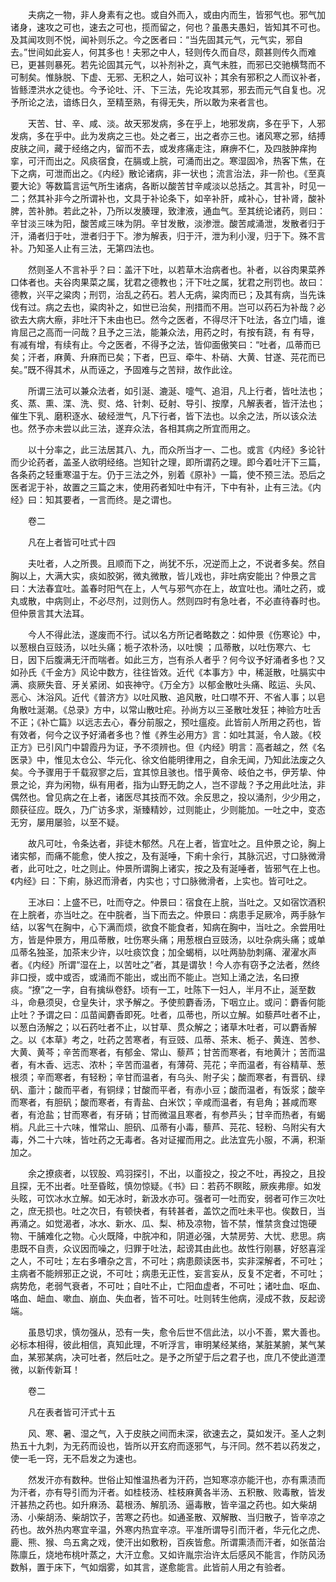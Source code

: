 <!-- { "loadSidebar": true } -->
　　夫病之一物，非人身素有之也。或自外而入，或由内而生，皆邪气也。邪气加诸身，速攻之可也，速去之可也，揽而留之，何也？虽愚夫愚妇，皆知其不可也。及其闻攻则不悦，闻补则乐之。今之医者曰：“当先固其元气，元气实，邪自去。”世间如此妄人，何其多也！夫邪之中人，轻则传久而自尽，颇甚则传久而难已，更甚则暴死。若先论固其元气，以补剂补之，真气未胜，而邪已交驰横骛而不可制矣。惟脉脱、下虚、无邪、无积之人，始可议补；其余有邪积之人而议补者，皆鲧湮洪水之徒也。今予论吐、汗、下三法，先论攻其邪，邪去而元气自复也。况予所论之法，谙练日久，至精至熟，有得无失，所以敢为来者言也。

　　天苦、甘、辛、咸、淡。故天邪发病，多在乎上，地邪发病，多在乎下，人邪发病，多在乎中。此为发病之三也。处之者三，出之者亦三也。诸风寒之邪，结搏皮肤之间，藏于经络之内，留而不去，或发疼痛走注，麻痹不仁，及四肢肿痒拘挛，可汗而出之。风痰宿食，在膈或上脘，可涌而出之。寒湿固冷，热客下焦，在下之病，可泄而出之。《内经》散论诸病，非一状也；流言治法，非一阶也。《至真要大论》等数篇言运气所生诸病，各断以酸苦甘辛咸淡以总括之。其言补，时见一二；然其补非今之所谓补也，文具于补论条下，如辛补肝，咸补心，甘补肾，酸补脾，苦补肺。若此之补，乃所以发腠理，致津液，通血气。至其统论诸药，则曰：辛甘淡三味为阳，酸苦咸三味为阴。辛甘发散，淡渗泄。酸苦咸涌泄，发散者归于汗，涌者归于吐，泄者归于下。渗为解表，归于汗，泄为利小溲，归于下。殊不言补。乃知圣人止有三法，无第四法也。

　　然则圣人不言补乎？曰：盖汗下吐，以若草木治病者也。补者，以谷肉果菜养口体者也。夫谷肉果菜之属，犹君之德教也；汗下吐之属，犹君之刑罚也。故曰：德教，兴平之粱肉；刑罚，治乱之药石。若人无病，粱肉而已；及其有病，当先诛伐有过。病之去也，粱肉补之，如世已治矣，刑措而不用。岂可以药石为补哉？必欲去大病大瘵，非吐汗下未由也已。然今之医者，不得尽汗下吐法，各立门墙，谁肯屈己之高而一问哉？且予之三法，能兼众法，用药之时，有按有跷，有 有导，有减有增，有续有止。今之医者，不得予之法，皆仰面傲笑曰：“吐者，瓜蒂而已矣；汗者，麻黄、升麻而已矣；下者，巴豆、牵牛、朴硝、大黄、甘遂、芫花而已矣。”既不得其术，从而诬之，予固难与之苦辩，故作此诠。

　　所谓三法可以兼众法者，如引涎、漉涎、嚏气、追泪，凡上行者，皆吐法也；炙、蒸、熏、渫、洗、熨、烙、针刺、砭射、导引、按摩，凡解表者，皆汗法也；催生下乳、磨积逐水、破经泄气，凡下行者，皆下法也。以余之法，所以该众法也。然予亦未尝以此三法，遂弃众法，各相其病之所宜而用之。

　　以十分率之，此三法居其八、九，而众所当才一、二也。或言《内经》多论针而少论药者，盖圣人欲明经络。岂知针之理，即所谓药之理。即今着吐汗下三篇，各条药之轻重寒温于左。仍于三法之外，别着《原补》一篇，使不预三法。恐后之医者泥于补，故置之三篇之末，使用药者知吐中有汗，下中有补，止有三法。《内经》曰：知其要者，一言而终。是之谓也。

　　卷二

　　凡在上者皆可吐式十四

　　夫吐者，人之所畏。且顺而下之，尚犹不乐，况逆而上之，不说者多矣。然自胸以上，大满大实，痰如胶粥，微丸微散，皆儿戏也，非吐病安能出？仲景之言曰：大法春宜吐。盖春时阳气在上，人气与邪气亦在上，故宜吐也。涌吐之药，或丸或散，中病则止，不必尽剂，过则伤人。然则四时有急吐者，不必直待春时也。但仲景言其大法耳。

　　今人不得此法，遂废而不行。试以名方所记者略数之：如仲景《伤寒论》中，以葱根白豆豉汤，以吐头痛；栀子浓朴汤，以吐懊 ；瓜蒂散，以吐伤寒六、七日，因下后腹满无汗而喘者。如此三方，岂有杀人者乎？何今议予好涌者多也？又如孙氏《千金方》风论中数方，往往皆效。近代《本事方》中，稀涎散，吐膈实中满、痰厥失音、牙关紧闭、如丧神守。《万全方》以郁金散吐头痛、眩运、头风、恶心、沐浴风。近代《普济方》以吐风散、追风散，吐口噤不开、不省人事；以皂角散吐涎潮。《总录》方中，以常山散吐疟。孙尚方以三圣散吐发狂；神验方吐舌不正；《补亡篇》以远志去心，春分前服之，预吐瘟疫。此皆前人所用之药也，皆有效者，何今之议予好涌者多也？惟《养生必用方》言：如吐其涎，令人跛。《校正方》已引风门中碧霞丹为证，予不须辨也。但《内经》明言：高者越之，然《名医录》中，惟见太仓公、华元化、徐文伯能明律用之，自余无闻，乃知此法废之久矣。今予骤用于千载寂寥之后，宜其惊且骇也。惜乎黄帝、岐伯之书，伊芳挚、仲景之论，弃为闲物，纵有用者，指为山野无韵之人，岂不谬哉？予之用此吐法，非偶然也。曾见病之在上者，诸医尽其技而不效。余反思之，投以涌剂，少少用之，颇获征应。既久，乃广访多求，渐臻精妙，过则能止，少则能加。一吐之中，变态无穷，屡用屡验，以至不疑。

　　故凡可吐，令条达者，非徒木郁然。凡在上者，皆宜吐之。且仲景之论，胸上诸实郁，而痛不能愈，使人按之，及有涎唾，下痢十余行，其脉沉迟，寸口脉微滑者，此可吐之，吐之则止。仲景所谓胸上诸实，按之及有涎唾者，皆邪气在上也。《内经》曰：下痢，脉迟而滑者，内实也；寸口脉微滑者，上实也。皆可吐之。

　　王冰曰：上盛不已，吐而夺之。仲景曰：宿食在上脘，当吐之。又如宿饮酒积在上脘者，亦当吐之。在中脘者，当下而去之。仲景曰：病患手足厥冷，两手脉乍结，以客气在胸中，心下满而烦，欲食不能食者，知病在胸中，当吐之。余尝用吐方，皆是仲景方，用瓜蒂散，吐伤寒头痛；用葱根白豆豉汤，以吐杂病头痛；或单瓜蒂名独圣，加茶末少许，以吐痰饮食；加全蝎梢，以吐两胁肋刺痛、濯濯水声者。《内经》所谓“湿在上，以苦吐之”者，其是谓欤！今人亦有窃予之法者，然终非口授，或中或否，或涌而不能出，或出而不能止。岂知上涌之法，名曰撩痰。“撩”之一字，自有擒纵卷舒。顷有一工，吐陈下一妇人，半月不止，涎至数斗，命悬须臾，仓皇失计，求予解之。予使煎麝香汤，下咽立止。或问：麝香何能止吐？予谓之曰：瓜苗闻麝香即死。吐者，瓜蒂也，所以立解。如藜芦吐者不止，以葱白汤解之；以石药吐者不止，以甘草、贯众解之；诸草木吐者，可以麝香解之。以《本草》考之，吐药之苦寒者，有豆豉、瓜蒂、茶末、栀子、黄连、苦参、大黄、黄芩；辛苦而寒者，有郁金、常山、藜芦；甘苦而寒者，有地黄汁；苦而温者，有木香、远志、浓朴；辛苦而温者，有薄荷、芫花；辛而温者，有谷精草、葱根须；辛而寒者，有轻粉；辛甘而温者，有乌头、附子尖；酸而寒者，有晋矾、绿矾、齑汁；酸而平者，有铜绿；甘酸而平者，有赤小豆；酸而温者，有饭浆；酸辛而寒者，有胆矾；酸而寒者，有青盐、白米饮；辛咸而温者，有皂角；甚咸而寒者，有沧盐；甘而寒者，有牙硝；甘而微温且寒者，有参芦头；甘辛而热者，有蝎梢。凡此三十六味，惟常山、胆矾、瓜蒂有小毒，藜芦、芫花、轻粉、乌附尖有大毒，外二十六味，皆吐药之无毒者。各对证擢而用之。此法宜先小服，不满，积渐加之。

　　余之撩痰者，以钗股、鸡羽探引，不出，以齑投之，投之不吐，再投之，且投且探，无不出者。吐至昏眩，慎勿惊疑。《书》曰：若药不瞑眩，厥疾弗瘳。如发头眩，可饮冰水立解。如无冰时，新汲水亦可。强者可一吐而安，弱者可作三次吐之，庶无损也。吐之次日，有顿快者，有转甚者，盖饮之而吐未平也。俟数日，当再涌之。如觉渴者，冰水、新水、瓜、梨、柿及凉物，皆不禁，惟禁贪食过饱硬物、干脯难化之物。心火既降，中脘冲和，阴道必强，大禁房劳、大忧、悲思。病患既不自责，众议因而噪之，归罪于吐法，起谤其由此也。故性行刚暴，好怒喜淫之人，不可吐；左右多嘈杂之言，不可吐；病患颇读医书，实非深解者，不可吐；主病者不能辨邪正之说，不可吐；病患无正性，妄言妄从，反复不定者，不可吐；病势危，老弱气衰者，不可吐；自吐不止，亡阳血虚者，不可吐；诸吐血、呕血、咯血、衄血、嗽血、崩血、失血者，皆不可吐。吐则转生他病，浸成不救，反起谤端。

　　虽恳切求，慎勿强从，恐有一失，愈令后世不信此法，以小不善，累大善也。必标本相得，彼此相信，真知此理，不听浮言，审明某经某络，某脏某腑，某气某血，某邪某病，决可吐者，然后吐之。是予之所望于后之君子也，庶几不使此道湮微，以新传新耳！

　　卷二

　　凡在表者皆可汗式十五

　　风、寒、暑、湿之气，入于皮肤之间而未深，欲速去之，莫如发汗。圣人之刺热五十九刺，为无药而设也，皆所以开玄府而逐邪气，与汗同。然不若以药发之，使一毛一窍，无不启发之为速也。

　　然发汗亦有数种。世俗止知惟温热者为汗药，岂知寒凉亦能汗也，亦有熏渍而为汗者，亦有导引而为汗者。如桂枝汤、桂枝麻黄各半汤、五积散、败毒散，皆发汗甚热之药也。如升麻汤、葛根汤、解肌汤、逼毒散，皆辛温之药也。如大柴胡汤、小柴胡汤、柴胡饮子，苦寒之药也。如通圣散、双解散、当归散子，皆辛凉之药也。故外热内寒宜辛温，外寒内热宜辛凉。平准所谓导引而汗者，华元化之虎、鹿、熊、猴、鸟五禽之戏，使汗出如敷粉，百疾皆愈。所谓熏渍而汗者，如张苗治陈廪丘，烧地布桃叶蒸之，大汗立愈。又如许胤宗治许太后感风不能言，作防风汤数斛，置于床下，气如烟雾，如其言，遂愈能言。此皆前人用之有验者。

